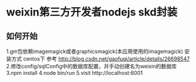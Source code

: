 # weixin第三方开发者nodejs skd封装

## 如何开始
1.gm包依赖imagemagick或者graphicsmagick(本应用使用的imagemagick)
    安装方式
    centos下  参考 http://blog.csdn.net/gaofuqi/article/details/26698547
2.修改config/sqlConfig中的数据库配置，并手动创建名为weixin的数据库
3.npm install
4.node bin/run
5.visit http://localhost:6001